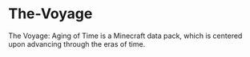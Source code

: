 # The-Voyage
The Voyage: Aging of Time is a Minecraft data pack, which is centered upon advancing through the eras of time.
